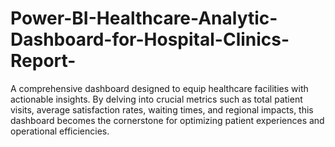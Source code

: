 # Power-BI-Healthcare-Analytic-Dashboard-for-Hospital-Clinics-Report-
A comprehensive dashboard designed to equip healthcare facilities with actionable insights. By delving into crucial metrics such as total patient visits, average satisfaction rates, waiting times, and regional impacts, this dashboard becomes the cornerstone for optimizing patient experiences and operational efficiencies.
